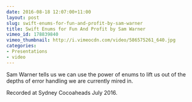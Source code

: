 ```yaml
---
date: 2016-08-18 12:07:00+11:00
layout: post
slug: swift-enums-for-fun-and-profit-by-sam-warner
title: Swift Enums for Fun And Profit by Sam Warner
vimeo_id: 178839840
vimeo_thumbnail: http://i.vimeocdn.com/video/586575261_640.jpg
categories:
- Presentations
- video
---
```


Sam Warner tells us we can use the power of enums to lift us out of the depths of error handling we are currently mired in.

Recorded at Sydney Cocoaheads July 2016.
